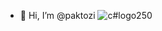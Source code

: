 - 👋 Hi, I’m @paktozi
![c#logo250](https://github.com/paktozi/paktozi/assets/130216112/95154ebc-d179-49b4-8cb9-5990421f0a20)

<!---
paktozi/paktozi is a ✨ special ✨ repository because its `README.md` (this file) appears on your GitHub profile.
You can click the Preview link to take a look at your changes.
--->
